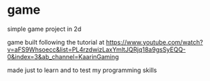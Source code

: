 # game
simple game project in 2d 

game built following the tutorial at
https://www.youtube.com/watch?v=aFS9Whsoecc&list=PL4rzdwizLaxYmltJQRjq18a9gsSyEQQ-0&index=3&ab_channel=KaarinGaming

made just to learn and to test my programming skills
